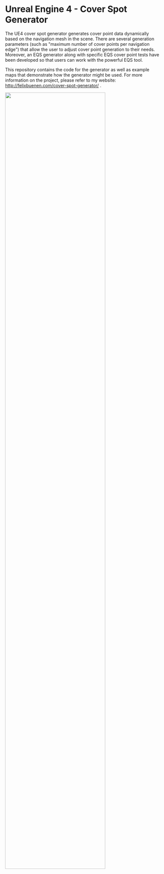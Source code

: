 # Unreal Engine 4 - Cover Spot Generator

The UE4 cover spot generator generates cover point data dynamically based on the navigation mesh in the scene.
There are several generation parameters (such as "maximum number of cover points per navigation edge") that allow the user to adjust cover point generation to their needs.
Moreover, an EQS generator along with specific EQS cover point tests have been developed so that users can work with the powerful EQS tool.

This repository contains the code for the generator as well as example maps that demonstrate how the generator might be used. For more information on the project, 
please refer to my website: http://felixbuenen.com/cover-spot-generator/ .

<img src="http://felixbuenen.com/wp-content/uploads/2020/08/coverspot_cover.png" width="80%"/>
